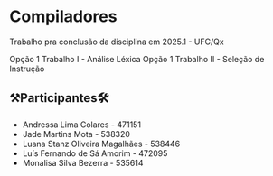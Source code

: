 # Compiladores
Trabalho pra conclusão da disciplina em 2025.1 - UFC/Qx

Opção 1 Trabalho I - Análise Léxica 
Opção 1 Trabalho II - Seleção de Instrução

## ⚒️Participantes🛠️

* Andressa Lima Colares - 471151
* Jade Martins Mota -  538320
* Luana Stanz Oliveira Magalhães - 538446
* Luís Fernando de Sá Amorim - 472095 
* Monalisa Silva Bezerra - 535614
